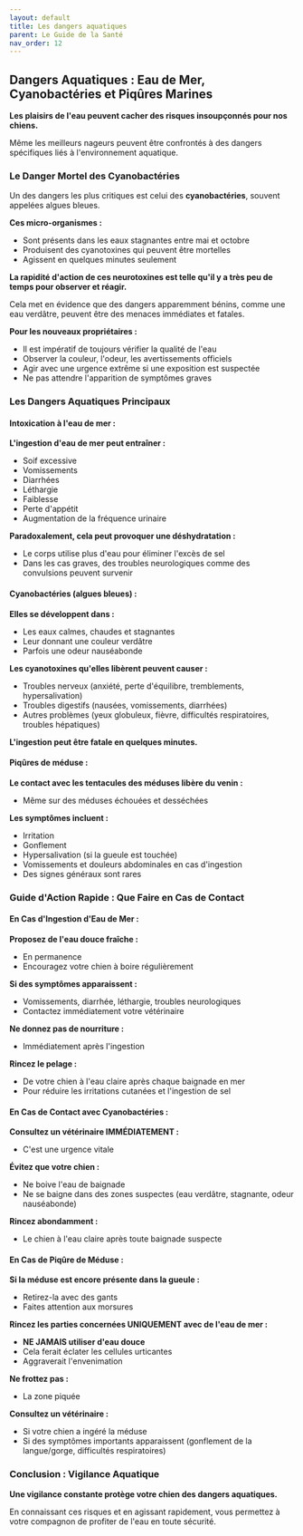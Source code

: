 ```yaml
---
layout: default
title: Les dangers aquatiques
parent: Le Guide de la Santé
nav_order: 12
---
```


## **Dangers Aquatiques : Eau de Mer, Cyanobactéries et Piqûres Marines**

**Les plaisirs de l'eau peuvent cacher des risques insoupçonnés pour nos chiens.**

Même les meilleurs nageurs peuvent être confrontés à des dangers spécifiques liés à l'environnement aquatique.

### **Le Danger Mortel des Cyanobactéries**

Un des dangers les plus critiques est celui des **cyanobactéries**, souvent appelées algues bleues.

**Ces micro-organismes :**
- Sont présents dans les eaux stagnantes entre mai et octobre
- Produisent des cyanotoxines qui peuvent être mortelles
- Agissent en quelques minutes seulement

**La rapidité d'action de ces neurotoxines est telle qu'il y a très peu de temps pour observer et réagir.**

Cela met en évidence que des dangers apparemment bénins, comme une eau verdâtre, peuvent être des menaces immédiates et fatales.

**Pour les nouveaux propriétaires :**
- Il est impératif de toujours vérifier la qualité de l'eau
- Observer la couleur, l'odeur, les avertissements officiels
- Agir avec une urgence extrême si une exposition est suspectée
- Ne pas attendre l'apparition de symptômes graves

### **Les Dangers Aquatiques Principaux**

#### **Intoxication à l'eau de mer :**

**L'ingestion d'eau de mer peut entraîner :**
- Soif excessive
- Vomissements
- Diarrhées
- Léthargie
- Faiblesse
- Perte d'appétit
- Augmentation de la fréquence urinaire

**Paradoxalement, cela peut provoquer une déshydratation :**
- Le corps utilise plus d'eau pour éliminer l'excès de sel
- Dans les cas graves, des troubles neurologiques comme des convulsions peuvent survenir

#### **Cyanobactéries (algues bleues) :**

**Elles se développent dans :**
- Les eaux calmes, chaudes et stagnantes
- Leur donnant une couleur verdâtre
- Parfois une odeur nauséabonde

**Les cyanotoxines qu'elles libèrent peuvent causer :**
- Troubles nerveux (anxiété, perte d'équilibre, tremblements, hypersalivation)
- Troubles digestifs (nausées, vomissements, diarrhées)
- Autres problèmes (yeux globuleux, fièvre, difficultés respiratoires, troubles hépatiques)

**L'ingestion peut être fatale en quelques minutes.**

#### **Piqûres de méduse :**

**Le contact avec les tentacules des méduses libère du venin :**
- Même sur des méduses échouées et desséchées

**Les symptômes incluent :**
- Irritation
- Gonflement
- Hypersalivation (si la gueule est touchée)
- Vomissements et douleurs abdominales en cas d'ingestion
- Des signes généraux sont rares

### **Guide d'Action Rapide : Que Faire en Cas de Contact**

#### **En Cas d'Ingestion d'Eau de Mer :**

**Proposez de l'eau douce fraîche :**
- En permanence
- Encouragez votre chien à boire régulièrement

**Si des symptômes apparaissent :**
- Vomissements, diarrhée, léthargie, troubles neurologiques
- Contactez immédiatement votre vétérinaire

**Ne donnez pas de nourriture :**
- Immédiatement après l'ingestion

**Rincez le pelage :**
- De votre chien à l'eau claire après chaque baignade en mer
- Pour réduire les irritations cutanées et l'ingestion de sel

#### **En Cas de Contact avec Cyanobactéries :**

**Consultez un vétérinaire IMMÉDIATEMENT :**
- C'est une urgence vitale

**Évitez que votre chien :**
- Ne boive l'eau de baignade
- Ne se baigne dans des zones suspectes (eau verdâtre, stagnante, odeur nauséabonde)

**Rincez abondamment :**
- Le chien à l'eau claire après toute baignade suspecte

#### **En Cas de Piqûre de Méduse :**

**Si la méduse est encore présente dans la gueule :**
- Retirez-la avec des gants
- Faites attention aux morsures

**Rincez les parties concernées UNIQUEMENT avec de l'eau de mer :**
- **NE JAMAIS utiliser d'eau douce**
- Cela ferait éclater les cellules urticantes
- Aggraverait l'envenimation

**Ne frottez pas :**
- La zone piquée

**Consultez un vétérinaire :**
- Si votre chien a ingéré la méduse
- Si des symptômes importants apparaissent (gonflement de la langue/gorge, difficultés respiratoires)

### **Conclusion : Vigilance Aquatique**

**Une vigilance constante protège votre chien des dangers aquatiques.**

En connaissant ces risques et en agissant rapidement, vous permettez à votre compagnon de profiter de l'eau en toute sécurité. 